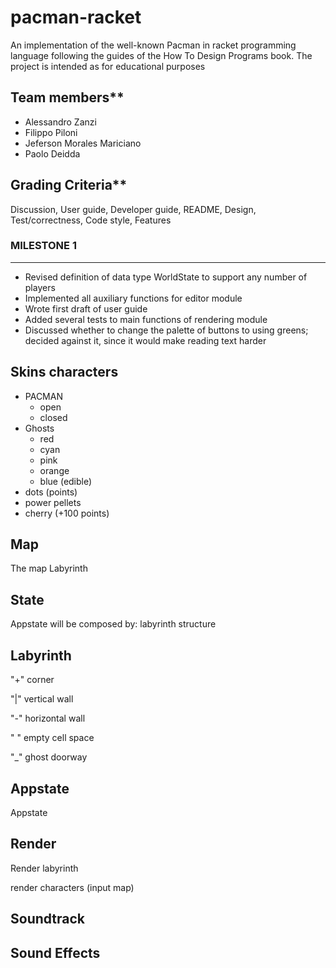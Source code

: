 # pacman-racket

An implementation of the well-known Pacman in racket programming language following the guides of the How To Design Programs book. The project is intended as for educational purposes

## Team members**

- Alessandro Zanzi
- Filippo Piloni
- Jeferson Morales Mariciano
- Paolo Deidda

## Grading Criteria**

Discussion, User guide, Developer guide, README, Design, Test/correctness, Code style, Features

### MILESTONE 1

---------------------

- Revised definition of data type WorldState to support any number of players
- Implemented all auxiliary functions for editor module
- Wrote first draft of user guide
- Added several tests to main functions of rendering module
- Discussed whether to change the palette of buttons to using greens; decided against it, since it would make reading text harder

## Skins characters

- PACMAN
  - open
  - closed
- Ghosts
  - red
  - cyan
  - pink
  - orange
  - blue (edible)
- dots (points)
- power pellets
- cherry (+100 points)

## Map

The map Labyrinth

## State

Appstate will be composed by:
labyrinth structure

## Labyrinth

"+" corner

"|" vertical wall

"-" horizontal wall

" " empty cell space

"_" ghost doorway

## Appstate

Appstate

## Render

Render labyrinth

render characters (input map)

## Soundtrack

## Sound Effects
